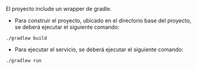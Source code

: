 El proyecto include un wrapper de gradle.

- Para construir el proyecto, ubicado en el directorio base del proyecto, se deberá ejecutar el siguiente comando:

`./gradlew build`

- Para ejecutar el servicio, se deberá ejecutar el siguiente comando:

`./gradlew run`
